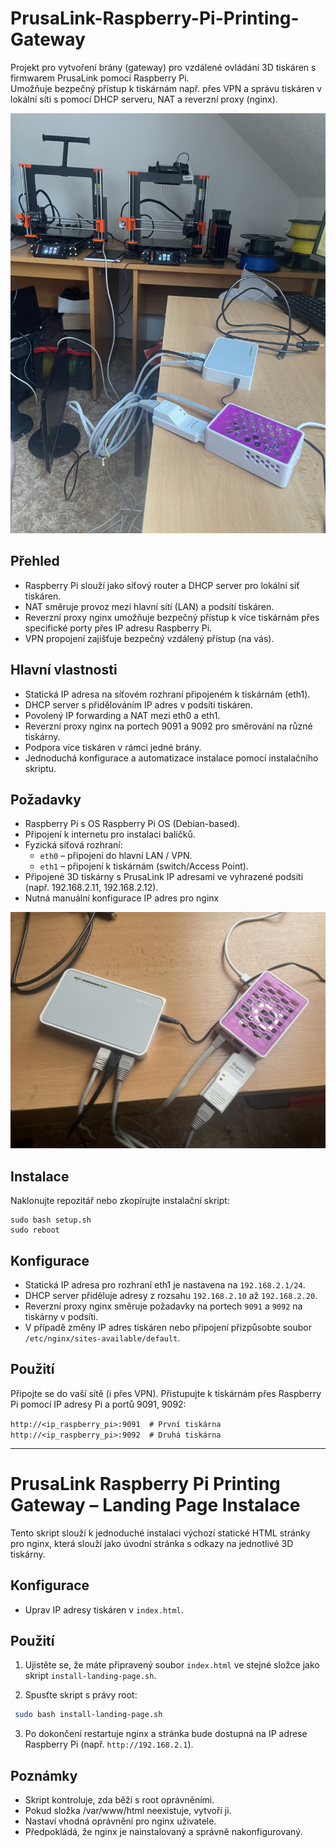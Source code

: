# PrusaLink-Raspberry-Pi-Printing-Gateway

Projekt pro vytvoření brány (gateway) pro vzdálené ovládání 3D tiskáren s firmwarem PrusaLink pomocí Raspberry Pi.  
Umožňuje bezpečný přístup k tiskárnám např. přes VPN a správu tiskáren v lokální síti s pomocí DHCP serveru, NAT a reverzní proxy (nginx).

![Jak vypadá toto řešení](images/printers.jpeg)

## Přehled

- Raspberry Pi slouží jako síťový router a DHCP server pro lokální síť tiskáren.
- NAT směruje provoz mezi hlavní sítí (LAN) a podsítí tiskáren.
- Reverzní proxy nginx umožňuje bezpečný přístup k více tiskárnám přes specifické porty přes IP adresu Raspberry Pi.
- VPN propojení zajišťuje bezpečný vzdálený přístup (na vás).

## Hlavní vlastnosti

- Statická IP adresa na síťovém rozhraní připojeném k tiskárnám (eth1).
- DHCP server s přidělováním IP adres v podsíti tiskáren.
- Povolený IP forwarding a NAT mezi eth0 a eth1.
- Reverzní proxy nginx na portech 9091 a 9092 pro směrování na různé tiskárny.
- Podpora více tiskáren v rámci jedné brány.
- Jednoduchá konfigurace a automatizace instalace pomocí instalačního skriptu.

## Požadavky

- Raspberry Pi s OS Raspberry Pi OS (Debian-based).
- Připojení k internetu pro instalaci balíčků.
- Fyzická síťová rozhraní:  
  - `eth0` – připojení do hlavní LAN / VPN.  
  - `eth1` – připojení k tiskárnám (switch/Access Point).
- Připojené 3D tiskárny s PrusaLink IP adresami ve vyhrazené podsíti (např. 192.168.2.11, 192.168.2.12).
- Nutná manuální konfigurace IP adres pro nginx

![Jak vypadá toto řešení](images/rasppi.jpeg)

## Instalace

Naklonujte repozitář nebo zkopírujte instalační skript:
 
 ```
sudo bash setup.sh
sudo reboot
 ```

## Konfigurace
 
- Statická IP adresa pro rozhraní eth1 je nastavena na `192.168.2.1/24`.
- DHCP server přiděluje adresy z rozsahu `192.168.2.10` až `192.168.2.20`.
- Reverzní proxy nginx směruje požadavky na portech `9091` a `9092` na tiskárny v podsíti.
- V případě změny IP adres tiskáren nebo připojení přizpůsobte soubor `/etc/nginx/sites-available/default`.

## Použití
Připojte se do vaší sítě (i přes VPN). Přistupujte k tiskárnám přes Raspberry Pi pomocí IP adresy Pi a portů 9091, 9092:

`
http://<ip_raspberry_pi>:9091  # První tiskárna
http://<ip_raspberry_pi>:9092  # Druhá tiskárna
`

---

# PrusaLink Raspberry Pi Printing Gateway – Landing Page Instalace

Tento skript slouží k jednoduché instalaci výchozí statické HTML stránky pro nginx, která slouží jako úvodní stránka s odkazy na jednotlivé 3D tiskárny.

## Konfigurace

- Uprav IP adresy tiskáren v `index.html`.

## Použití

1. Ujistěte se, že máte připravený soubor `index.html` ve stejné složce jako skript `install-landing-page.sh`.

2. Spusťte skript s právy root:

  ```bash
   sudo bash install-landing-page.sh
   ```
 3. Po dokončení restartuje nginx a stránka bude dostupná na IP adrese Raspberry Pi (např. `http://192.168.2.1`).

## Poznámky

- Skript kontroluje, zda běží s root oprávněními.
- Pokud složka /var/www/html neexistuje, vytvoří ji.
- Nastaví vhodná oprávnění pro nginx uživatele.
- Předpokládá, že nginx je nainstalovaný a správně nakonfigurovaný.

